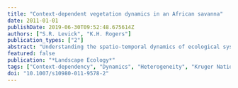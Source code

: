 ```yaml
---
title: "Context-dependent vegetation dynamics in an African savanna"
date: 2011-01-01
publishDate: 2019-06-30T09:52:48.675614Z
authors: ["S.R. Levick", "K.H. Rogers"]
publication_types: ["2"]
abstract: "Understanding the spatio-temporal dynamics of ecological systems is fundamental to their successful management and conservation. Much research and debate has focused on identifying underlying drivers of vegetation change in savannas, yet few have considered the influence of spatial context and heterogeneity. Our goal was to develop deeper understanding of woody vegetation spatio-temporal dynamics through spatially explicit utilization of historical aerial photography and airborne LiDAR (light detection and ranging). We first assessed temporal change in woody vegetation cover through object-based image analysis of an aerial photography record that spanned 59 years from 1942 to 2001. Secondly, we tested the spatial relationships between environmental variables and patterns of woody structure and dynamics at broad (100 ha), medium (10 ha) and fine-scales (1 ha) through canonical correspondence analysis (CCA). Finally, we used LiDAR derived vegetation heights to explore current woody vegetation structure in the context of historical patterns of change. Total percentage woody cover was stable over time, but woody dynamics were highly variable at smaller scales and displayed distinct spatial trends across the landscape. Losses of woody cover on the diverse alluvial substrates were countered by increases of cover on the hillslopes. Analysis of current woody structure in the context of historical change revealed that the increases took place in the form of shrub encroachment and not the replacement of tall trees. We infer that mammalian herbivory contributed substantially to the losses on lowland alluvial soils, whilst shrub encroachment on the upland hillslopes likely stemmed from changes in fire regime and climate. Deeper reflection on spatial variability is needed in the debate around drivers of change in savanna systems, as spatial patterns of change revealed that different drivers underlie vegetation dynamics in different landscape contexts. Spatial heterogeneity needs explicit consideration in the exploration of pattern-process relationships in ecological systems. © 2011 Springer Science+Business Media B.V."
featured: false
publication: "*Landscape Ecology*"
tags: ["Context-dependency", "Dynamics", "Heterogeneity", "Kruger National Park", "LiDAR", "Non-stationarity", "Pattern-process", "Savanna", "Scale", "South Africa", "Spatial"]
doi: "10.1007/s10980-011-9578-2"
---
```


